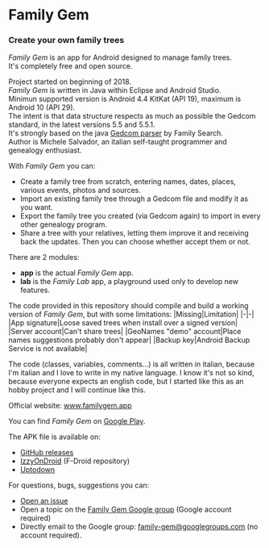 # Family Gem
### Create your own family trees

_Family Gem_ is an app for Android designed to manage family trees.<br>
It's completely free and open source.

Project started on beginning of 2018.<br>
_Family Gem_ is written in Java within Eclipse and Android Studio.<br>
Minimun supported version is Android 4.4 KitKat (API 19), maximum is Android 10 (API 29).<br>
The intent is that data structure respects as much as possible the Gedcom standard, in the latest versions 5.5 and 5.5.1.<br>
It's strongly based on the java [Gedcom parser](https://github.com/FamilySearch/Gedcom) by Family Search.<br>
Author is Michele Salvador, an italian self-taught programmer and genealogy enthusiast.

With _Family Gem_ you can:
- Create a family tree from scratch, entering names, dates, places, various events, photos and sources.
- Import an existing family tree through a Gedcom file and modify it as you want.
- Export the family tree you created (via Gedcom again) to import in every other genealogy program.
- Share a tree with your relatives, letting them improve it and receiving back the updates. Then you can choose whether accept them or not.

There are 2 modules:
- **app** is the actual _Family Gem_ app.
- **lab** is the _Family Lab_ app, a playground used only to develop new features.

The code provided in this repository should compile and build a working version of _Family Gem_, but with some limitations:
|Missing|Limitation|
|-|-|
|App signature|Loose saved trees when install over a signed version|
|Server account|Can't share trees|
|GeoNames "demo" account|Place names suggestions probably don't appear|
|Backup key|Android Backup Service is not available|

The code (classes, variables, comments...) is all written in italian, because I'm italian and I love to write in my native language. I know it's not so kind, because everyone expects an english code, but I started like this as an hobby project and I will continue like this.

Official website: www.familygem.app

You can find _Family Gem_ on [Google Play](https://play.google.com/store/apps/details?id=app.familygem).

The APK file is available on:
- [GitHub releases](https://github.com/michelesalvador/FamilyGem/releases)
- [IzzyOnDroid](https://apt.izzysoft.de/fdroid/index/apk/app.familygem) (F-Droid repository)
- [Uptodown](https://family-gem.en.uptodown.com)

For questions, bugs, suggestions you can:
- [Open an issue](https://github.com/michelesalvador/FamilyGem/issues)
- Open a topic on the [Family Gem Google group](https://groups.google.com/forum/#!forum/family-gem) (Google account required)
- Directly email to the Google group: family-gem@googlegroups.com (no account required).